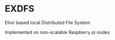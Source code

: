 # EXDFS
Elixir based local Distributed File System 

Implemented on non-scalable Raspberry pi nodes
